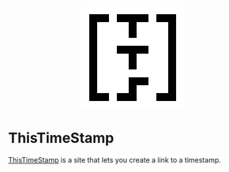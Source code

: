 <p align="center">
  <img src="/img/tts.png" alt="ThisTimeStamp Logo"/>
</p>

# ThisTimeStamp

[ThisTimeStamp] is a site that lets you create a link to a timestamp.

[ThisTimeStamp]: https://thistimestamp.com

